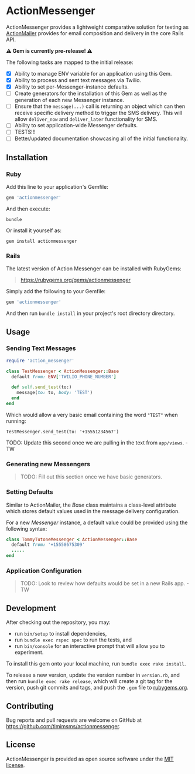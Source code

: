 # ActionMessenger

ActionMessenger provides a lightweight comparative solution for texting as [ActionMailer](https://github.com/rails/rails/tree/master/actionmailer) provides for email composition and delivery in the core Rails API.

**⚠️ Gem is currently pre-release! ⚠️**

The following tasks are mapped to the initial release:

- [x] Ability to manage ENV variable for an application using this Gem.
- [x] Ability to process and sent text messages via Twilio.
- [x] Ability to set per-Messenger-instance defaults.
- [ ] Create generators for the installation of this Gem as well as the generation of each new Messenger instance.
- [ ] Ensure that the `message(...)` call is returning an object which can then receive specific delivery method to trigger the SMS delivery. This will allow `deliver_now` and `deliver_later` functionality for SMS.
- [ ] Ability to set application-wide Messenger defaults.
- [ ] TESTS!!!
- [ ] Better/updated documentation showcasing all of the initial functionality.

## Installation

### Ruby

Add this line to your application's Gemfile:

```ruby
gem 'actionmessenger'
```

And then execute:

```
bundle
```

Or install it yourself as:

```
gem install actionmessenger
```

### Rails


The latest version of Action Messenger can be installed with RubyGems:

> https://rubygems.org/gems/actionmessenger

Simply add the following to your Gemfile:

```ruby
gem 'actionmessenger'
```

And then run `bundle install` in your project's root directory directory.


## Usage

### Sending Text Messages

```ruby
require 'action_messenger'

class TestMessenger < ActionMessenger::Base
  default from: ENV['TWILIO_PHONE_NUMBER']

  def self.send_test(to:)
    message(to: to, body: 'TEST')
  end
end
```

Which would allow a very basic email containing the word `"TEST"` when running:
```
TestMessenger.send_test(to: '+15551234567')
```

TODO: Update this second once we are pulling in the text from `app/views`. - TW


### Generating new Messengers


> TODO: Fill out this section once we have basic generators.


### Setting Defaults

Similar to ActionMailer, the _Base_ class maintains a class-level attribute
which stores default values used in the message delivery configuration.

For a new _Messenger_ instance, a default value could be provided using the following syntax:

```ruby
class TommyTutoneMessenger < ActionMessenger::Base
  default from: '+15558675309'
  .....
end
```

### Application Configuration


> TODO: Look to review how defaults would be set in a new Rails app. - TW


## Development

After checking out the repository, you may:

- run `bin/setup` to install dependencies,
- run `bundle exec rspec spec` to run the tests, and
- run `bin/console` for an interactive prompt that will allow you to experiment.

To install this gem onto your local machine, run `bundle exec rake install`.

To release a new version, update the version number in `version.rb`, and then run `bundle exec rake release`, which will create a git tag for the version, push git commits and tags, and push the `.gem` file to [rubygems.org](https://rubygems.org).

## Contributing

Bug reports and pull requests are welcome on GitHub at https://github.com/timimsms/actionmessenger.

## License

ActionMessenger is provided as open source software under the [MIT license](https://opensource.org/licenses/MIT).
